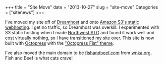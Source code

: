 +++
title = "Site Move"
date = "2013-10-27"
slug = "site-move"
Categories = ["sitenews"]
+++

I've moved my site off of [Dreamhost](http://dreamhost.com) and onto
[Amazon S3's static webhosting](http://docs.aws.amazon.com/AmazonS3/latest/dev/WebsiteHosting.html).
I get no traffic, so Dreamhost was overkill.  I experimented with S3 static hosting when I made
[Northwest STG](http://nwstg.com) and found it work well and cost virtually nothing, so I
have transitioned my site over. This site is now built with
[Octopress](https://github.com/imathis/octopress) with the ["Octopress Flat" theme](https://github.com/alexharris/octopress-flat/).

I've also moved the main domain to be [fishandbeef.com](http://fishandbeef.com) from
[wnka.org](http://wnka.org).  Fish and Beef is what cats crave!

